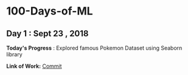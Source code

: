 # 100-Days-of-ML

## Day 1 : Sept 23 , 2018

**Today's Progress** : Explored famous Pokemon Dataset using Seaborn library

**Link of Work:**   [Commit](https://github.com/hiiakku/100-Days-of-ML/blob/master/Day1.ipynb)
